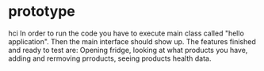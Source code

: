 # prototype
hci
In order to run the code you have to execute main class called "hello application". Then the main interface should show up. The features finished and ready to test are:
Opening fridge, looking at what products you have, adding and rermoving prroducts, seeing products health data.

